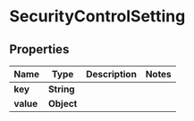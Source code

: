 
# SecurityControlSetting

## Properties
Name | Type | Description | Notes
------------ | ------------- | ------------- | -------------
**key** | **String** |  | 
**value** | **Object** |  | 



